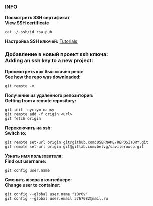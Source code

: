 ### INFO
**Посмотреть SSH сертификат**<br/>
**View SSH certificate**<br/>
```
cat ~/.ssh/id_rsa.pub
```
**Настройка SSH ключей:** [Tutorials](./https://www.digitalocean.com/community/tutorials/how-to-set-up-a-private-git-server-on-a-vps);


### Добавление в новый проект ssh ключа: <br/>Adding an ssh key to a new project:<br/>

**Просмотреть как был скачен репо:**<br/>
**See how the repo was downloaded:**<br/>
```
git remote -v	
```
**Получение из удаленного репозитория:**<br/>
**Getting from a remote repository:**<br/>
```
git init -пустую папку	
git remote add -f origin <url>	
git fetch origin	
```
**Переключить на ssh:**<br/>
**Switch to:**<br/>
```
git remote set-url origin git@github.com:USERNAME/REPOSITORY.git	
git remote set-url origin git@gitlab.com:belvg/savilerowco.git	
```
**Узнать имя пользователя:**<br/>
**Find out username:**<br/>
```
git config user.name
```
**Сменить юзера в контейнере:**<br/>
**Change user to container:**<br/>
```
git config --global user.name "z0r0v"
git config --global user.email 3767082@mail.ru	
```